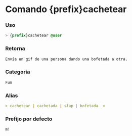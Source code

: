 # Comando {prefix}cachetear

### Uso
```css
> {prefix}cachetear @user
```

### Retorna
```md
Envía un gif de una persona dando una bofetada a otra.
```

### Categoría
```md
Fun
```

### Alias
```md
> cachetear | cachetada | slap | bofetada  <
```

### Prefijo por defecto
```css
m!
```